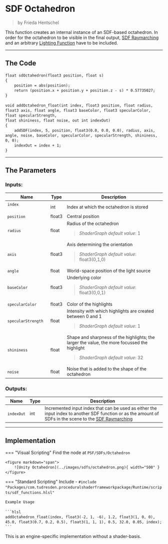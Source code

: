 <div class="container">
    <h1 class="main-heading">SDF Octahedron</h1>
    <blockquote class="author">by Frieda Hentschel</blockquote>
</div>

This function creates an internal instance of an SDF-based octahedron. In order for the octahedron to be visible in the final output, [SDF Raymarching](raymarching.md) and an arbitrary [Lighting Function](../lighting/generalInformation.md) have to be included. 

---

## The Code

``` hlsl
float sdOctahedron(float3 position, float s)
{
    position = abs(position);
    return (position.x + position.y + position.z - s) * 0.57735027;
}

void addOctahedron_float(int index, float3 position, float radius, float3 axis, float angle, float3 baseColor, float3 specularColor, float specularStrength,
float shininess, float noise, out int indexOut)
{
    addSDF(index, 5, position, float3(0.0, 0.0, 0.0), radius, axis, angle, noise, baseColor, specularColor, specularStrength, shininess, 0, 0);
    indexOut = index + 1;
}
```

---

## The Parameters

### Inputs:
| Name            | Type     | Description |
|-----------------|----------|-------------|
| `index`  <img width=100/>  | int   | Index at which the octahedron is stored  |
| `position`        | float3   | Central position |
| `radius`        | float   | Radius of the octahedron <br> <blockquote>*ShaderGraph default value*: 1</blockquote>|
| `axis`            | float3   | Axis determining the orientation <br> <blockquote>*ShaderGraph default value*: float3(0,1,0)</blockquote>|
| `angle` | float   | World-space position of the light source |
| `baseColor`  | float3   | Underlying color <br> <blockquote>*ShaderGraph default value*: float3(0,0,1)</blockquote>|
| `specularColor`        | float3   | Color of the highlights |
| `specularStrength`            | float   | Intensity with which highlights are created between 0 and 1 <br> <blockquote>*ShaderGraph default value*: 1</blockquote> |
| `shininess` | float   | Shape and sharpness of the highlights; the larger the value, the more focussed the highlight  <br> <blockquote>*ShaderGraph default value*: 32</blockquote>|
| `noise` | float   | Noise that is added to the shape of the octahedron |

### Outputs:
| Name            | Type     | Description |
|-----------------|----------|-------------|
| `indexOut`  | int   | Incremented input index that can be used as either the input index to another SDF function or as the amount of SDFs in the scene to the [SDF Raymarching](raymarching.md) |

---

## Implementation

=== "Visual Scripting"
    Find the node at `PSF/SDFs/Octahedron`

    <figure markdown="span">
        ![Unity Octahedron](../images/sdfs/octahedron.png){ width="500" }
    </figure>

=== "Standard Scripting"
    Include - ```#include "Packages/com.tudresden.proceduralshaderframeworkpackage/Runtime/scripts/sdf_functions.hlsl"```

    Example Usage

    ```hlsl
    addOctahedron_float(index, float3(-2, 1, -6), 1.2, float3(1, 0, 0), 45.0, float3(0.7, 0.2, 0.5), float3(1, 1, 1), 0.5, 32.0, 0.05, index);
    ```

This is an engine-specific implementation without a shader-basis.